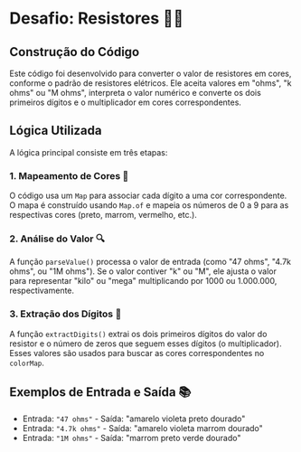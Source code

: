 <h1>Desafio: Resistores 🧑‍🔧</h1>
    <h2>Construção do Código</h2>
    <p>Este código foi desenvolvido para converter o valor de resistores em cores, conforme o padrão de resistores elétricos. Ele aceita valores em "ohms", "k ohms" ou "M ohms", interpreta o valor numérico e converte os dois primeiros dígitos e o multiplicador em cores correspondentes.</p>
    <h2>Lógica Utilizada</h2>
    <p>A lógica principal consiste em três etapas:</p>
    <h3>1. Mapeamento de Cores 🎨</h3>
    <p>O código usa um <code>Map</code> para associar cada dígito a uma cor correspondente. O mapa é construído usando <code>Map.of</code> e mapeia os números de 0 a 9 para as respectivas cores (preto, marrom, vermelho, etc.).</p>
    <h3>2. Análise do Valor 🔍</h3>
    <p>A função <code>parseValue()</code> processa o valor de entrada (como "47 ohms", "4.7k ohms", ou "1M ohms"). Se o valor contiver "k" ou "M", ele ajusta o valor para representar "kilo" ou "mega" multiplicando por 1000 ou 1.000.000, respectivamente.</p>
    <h3>3. Extração dos Dígitos 🔢</h3>
    <p>A função <code>extractDigits()</code> extrai os dois primeiros dígitos do valor do resistor e o número de zeros que seguem esses dígitos (o multiplicador). Esses valores são usados para buscar as cores correspondentes no <code>colorMap</code>.</p>
    <h2>Exemplos de Entrada e Saída 📚</h2>
    <ul>
        <li>Entrada: <code>"47 ohms"</code> - Saída: "amarelo violeta preto dourado"</li>
        <li>Entrada: <code>"4.7k ohms"</code> - Saída: "amarelo violeta marrom dourado"</li>
        <li>Entrada: <code>"1M ohms"</code> - Saída: "marrom preto verde dourado"</li>
    </ul>
